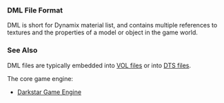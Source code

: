 ### DML File Format

DML is short for Dynamix material list, and contains multiple references to textures and the properties of a model or
object in the game world.

### See Also

DML files are typically embedded into [VOL files](VOL.md) or into [DTS files](DTS.md).

The core game engine:

* [Darkstar Game Engine](darkstar.md)